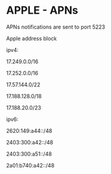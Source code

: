 # APPLE - APNs

APNs notifications are sent to port 5223

Apple address block

ipv4:

17.249.0.0/16

17.252.0.0/16

17.57.144.0/22

17.188.128.0/18

17.188.20.0/23

ipv6:

2620:149:a44::/48

2403:300:a42::/48

2403:300:a51::/48

2a01:b740:a42::/48